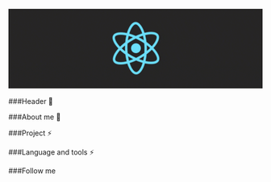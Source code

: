 [![Header](https://github.com/AlexanderMorozLive/AlexanderMorozLive/blob/main/assets/react.gif)](https://github.com/AlexanderMorozLive)

###Header 🌱

###About me 💬

###Project ⚡

###Language and tools ⚡

###Follow me